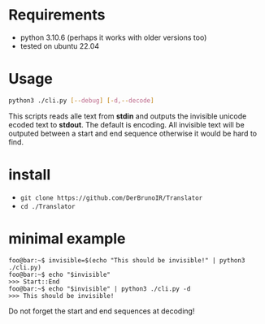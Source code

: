 # Requirements 

- python 3.10.6 (perhaps it works with older versions too)
- tested on ubuntu 22.04

# Usage
```bash 
python3 ./cli.py [--debug] [-d,--decode]
```
This scripts reads alle text from **stdin** and outputs the invisible unicode ecoded text to **stdout**.
The default is encoding. All invisible text will be outputed between a start and end sequence otherwise it would be hard to find.

# install
- `git clone https://github.com/DerBrunoIR/Translator`
- `cd ./Translator`
  
# minimal example 

```console
foo@bar:~$ invisible=$(echo "This should be invisible!" | python3 ./cli.py)
foo@bar:~$ echo "$invisible"
>>> Start::End
foo@bar:~$ echo "$invisible" | python3 ./cli.py -d
>>> This should be invisible!
```
Do not forget the start and end sequences at decoding!
